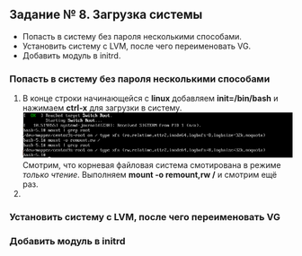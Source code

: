 ## Задание № 8. Загрузка системы ##
- Попасть в систему без пароля несколькими способами.
- Установить систему с LVM, после чего переименовать VG.
- Добавить модуль в initrd.

### Попасть в систему без пароля несколькими способами ###
1. В конце строки начинающейся с **linux** добавляем **init=/bin/bash** и нажимаем **сtrl-x** для загрузки в систему.
![alt text](https://github.com/Dormidont23/otus-task8/blob/master/screenshots/02.png)
Смотрим, что корневая файловая система смотирована в режиме _только чтение_. Выполняем **mount -o remount,rw /** и смотрим ещё раз.
3.
### Установить систему с LVM, после чего переименовать VG ###

### Добавить модуль в initrd ###

